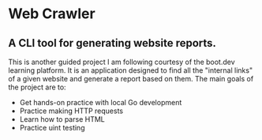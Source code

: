 # Web Crawler

## A CLI tool for generating website reports.

This is another guided project I am following courtesy of the boot.dev learning platform. It is an application designed to find all the "internal links" of a given website and generate a report based on them. The main goals of the project are to:

* Get hands-on practice with local Go development
* Practice making HTTP requests
* Learn how to parse HTML
* Practice uint testing